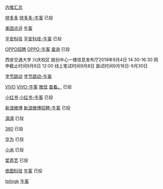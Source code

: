 [内推汇总](https://www.nowcoder.com/discuss/198127?type=post&order=time&pos=&page=10)

[拼多多](https://www.pinduoduo.com/home/campus/) [拼多多-牛客](https://www.nowcoder.com/discuss/221475?type=0&order=0&pos=27&page=16)
已投

[美团点评](https://campus.meituan.com/)  [牛客](https://www.nowcoder.com/discuss/235025?type=post&order=time&pos=&page=1)

[平安科技](http://campus.pingan.com/tech) [平安科技-牛客](https://www.nowcoder.com/discuss/231732?type=0&order=0&pos=33&page=9)
已投

[OPPO招聘](https://oppo.zhaopin.com/jobs.html)  [OPPO-牛客](https://www.nowcoder.com/discuss/236841?type=0&order=0&pos=53&page=2)
[查询](https://xiaoyuan.zhaopin.com/Home/myapply/recordlist)
已投

西安交通大学 兴庆校区 就创中心一楼信息发布厅2019年9月4日 14:30-16:30 网申截止时间9月6日 12:00   线上笔试时间9月8日  面试时间9月16日-9月30日

[字节跳动](https://job.bytedance.com/campus/position?_tracking=231964580)  [字节跳动-牛客](https://www.nowcoder.com/discuss/213716)


[VIVO](https://hr.vivo.com/wt/vivo/web/index/CompvivoPagerecruit_School)  [VIVO-牛客](https://www.nowcoder.com/discuss/236687?type=7&order=0&pos=10&page=2)  [微信](https://mp.weixin.qq.com/s/wO1LGQMu2BhWdtVlsz0lzg)
[查看。](https://hr.vivo.com/wt/vivo/web/index/CompvivoPagerecruit_School)
已投


[小红书](https://campus.xiaohongshu.com/jobs) [小红书-牛客](https://www.nowcoder.com/discuss/228519?type=post&order=time&pos=&page=5)
已投


[新浪微博](https://career.sina.com.cn/portal/home)  [新浪微博招聘-牛客](https://www.nowcoder.com/discuss/233636?type=all&order=time&pos=&page=7)
已投


[滴滴](http://talent.didiglobal.com/)
已投

[360](http://hr.360.cn/hr/)
已投

[华为](http://career.huawei.com/reccampportal/next/mini/index.html)
已投

[小米](https://app.mokahr.com/recommendation-apply/xiaomi/3527?recommenderId=199100&from=singlemessage#/job/b2fdd015-fe67-4bc4-931e-f14a0c22d338/campus_apply/thanks?jobId=b2fdd015-fe67-4bc4-931e-f14a0c22d338&recommenderId=199100&candidateId=80844057&_k=i3u79h)
已投


[爱奇艺](http://zhaopin.iqiyi.com/school-index.html)
已投

[依图科技](https://app.mokahr.com/m/candidate/applications/deliver-query/yitu-inc)  [牛客](https://www.nowcoder.com/discuss/238573?type=7&order=0&pos=7&page=1)
已投


[tplingk](https://hr.tp-link.com.cn/job/jobs_1.html)  [牛客](https://www.nowcoder.com/discuss/239676?type=7&order=0&pos=6&page=1)
